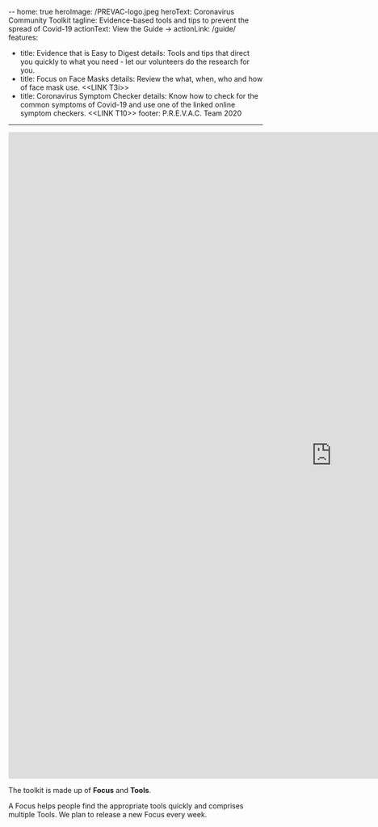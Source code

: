 --
home: true
heroImage: /PREVAC-logo.jpeg
heroText: Coronavirus Community Toolkit
tagline: Evidence-based tools and tips to prevent the spread of Covid-19
actionText: View the Guide →
actionLink: /guide/
features:
- title: Evidence that is Easy to Digest
  details: Tools and tips that direct you quickly to what you need - let our volunteers do the research for you.
- title: Focus on Face Masks
  details: Review the what, when, who and how of face mask use. &lt;&lt;LINK T3i&gt;&gt;
- title: Coronavirus Symptom Checker
  details: Know how to check for the common symptoms of Covid-19 and use one of the linked online symptom checkers. &lt;&lt;LINK T10&gt;&gt;
footer: P.R.E.V.A.C. Team 2020
---

<div class="video-responsive">
<iframe width="1280" height="1280" src="https://www.youtube.com/embed/2T7kVy6ypzo" frameborder="0" allow="accelerometer; autoplay; encrypted-media; gyroscope; picture-in-picture" allowfullscreen></iframe>
 </div>

The toolkit is made up of **Focus** and **Tools**.

A Focus helps people find the appropriate tools quickly and comprises multiple Tools. We plan to release a new Focus every week.
